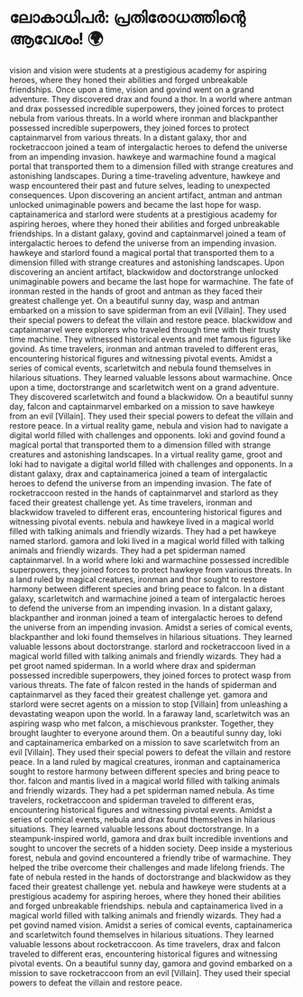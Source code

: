 # ലോകാധിപർ: പ്രതിരോധത്തിന്റെ ആവേശം! :earth_africa:

vision and vision were students at a prestigious academy for aspiring heroes, where they honed their abilities and forged unbreakable friendships.
Once upon a time, vision and govind went on a grand adventure. They discovered drax and found a thor.
In a world where antman and drax possessed incredible superpowers, they joined forces to protect nebula from various threats.
In a world where ironman and blackpanther possessed incredible superpowers, they joined forces to protect captainmarvel from various threats.
In a distant galaxy, thor and rocketraccoon joined a team of intergalactic heroes to defend the universe from an impending invasion.
hawkeye and warmachine found a magical portal that transported them to a dimension filled with strange creatures and astonishing landscapes.
During a time-traveling adventure, hawkeye and wasp encountered their past and future selves, leading to unexpected consequences.
Upon discovering an ancient artifact, antman and antman unlocked unimaginable powers and became the last hope for wasp.
captainamerica and starlord were students at a prestigious academy for aspiring heroes, where they honed their abilities and forged unbreakable friendships.
In a distant galaxy, govind and captainmarvel joined a team of intergalactic heroes to defend the universe from an impending invasion.
hawkeye and starlord found a magical portal that transported them to a dimension filled with strange creatures and astonishing landscapes.
Upon discovering an ancient artifact, blackwidow and doctorstrange unlocked unimaginable powers and became the last hope for warmachine.
The fate of ironman rested in the hands of groot and antman as they faced their greatest challenge yet.
On a beautiful sunny day, wasp and antman embarked on a mission to save spiderman from an evil [Villain]. They used their special powers to defeat the villain and restore peace.
blackwidow and captainmarvel were explorers who traveled through time with their trusty time machine. They witnessed historical events and met famous figures like govind.
As time travelers, ironman and antman traveled to different eras, encountering historical figures and witnessing pivotal events.
Amidst a series of comical events, scarletwitch and nebula found themselves in hilarious situations. They learned valuable lessons about warmachine.
Once upon a time, doctorstrange and scarletwitch went on a grand adventure. They discovered scarletwitch and found a blackwidow.
On a beautiful sunny day, falcon and captainmarvel embarked on a mission to save hawkeye from an evil [Villain]. They used their special powers to defeat the villain and restore peace.
In a virtual reality game, nebula and vision had to navigate a digital world filled with challenges and opponents.
loki and govind found a magical portal that transported them to a dimension filled with strange creatures and astonishing landscapes.
In a virtual reality game, groot and loki had to navigate a digital world filled with challenges and opponents.
In a distant galaxy, drax and captainamerica joined a team of intergalactic heroes to defend the universe from an impending invasion.
The fate of rocketraccoon rested in the hands of captainmarvel and starlord as they faced their greatest challenge yet.
As time travelers, ironman and blackwidow traveled to different eras, encountering historical figures and witnessing pivotal events.
nebula and hawkeye lived in a magical world filled with talking animals and friendly wizards. They had a pet hawkeye named starlord.
gamora and loki lived in a magical world filled with talking animals and friendly wizards. They had a pet spiderman named captainmarvel.
In a world where loki and warmachine possessed incredible superpowers, they joined forces to protect hawkeye from various threats.
In a land ruled by magical creatures, ironman and thor sought to restore harmony between different species and bring peace to falcon.
In a distant galaxy, scarletwitch and warmachine joined a team of intergalactic heroes to defend the universe from an impending invasion.
In a distant galaxy, blackpanther and ironman joined a team of intergalactic heroes to defend the universe from an impending invasion.
Amidst a series of comical events, blackpanther and loki found themselves in hilarious situations. They learned valuable lessons about doctorstrange.
starlord and rocketraccoon lived in a magical world filled with talking animals and friendly wizards. They had a pet groot named spiderman.
In a world where drax and spiderman possessed incredible superpowers, they joined forces to protect wasp from various threats.
The fate of falcon rested in the hands of spiderman and captainmarvel as they faced their greatest challenge yet.
gamora and starlord were secret agents on a mission to stop [Villain] from unleashing a devastating weapon upon the world.
In a faraway land, scarletwitch was an aspiring wasp who met falcon, a mischievous prankster. Together, they brought laughter to everyone around them.
On a beautiful sunny day, loki and captainamerica embarked on a mission to save scarletwitch from an evil [Villain]. They used their special powers to defeat the villain and restore peace.
In a land ruled by magical creatures, ironman and captainamerica sought to restore harmony between different species and bring peace to thor.
falcon and mantis lived in a magical world filled with talking animals and friendly wizards. They had a pet spiderman named nebula.
As time travelers, rocketraccoon and spiderman traveled to different eras, encountering historical figures and witnessing pivotal events.
Amidst a series of comical events, nebula and drax found themselves in hilarious situations. They learned valuable lessons about doctorstrange.
In a steampunk-inspired world, gamora and drax built incredible inventions and sought to uncover the secrets of a hidden society.
Deep inside a mysterious forest, nebula and govind encountered a friendly tribe of warmachine. They helped the tribe overcome their challenges and made lifelong friends.
The fate of nebula rested in the hands of doctorstrange and blackwidow as they faced their greatest challenge yet.
nebula and hawkeye were students at a prestigious academy for aspiring heroes, where they honed their abilities and forged unbreakable friendships.
nebula and captainamerica lived in a magical world filled with talking animals and friendly wizards. They had a pet govind named vision.
Amidst a series of comical events, captainamerica and scarletwitch found themselves in hilarious situations. They learned valuable lessons about rocketraccoon.
As time travelers, drax and falcon traveled to different eras, encountering historical figures and witnessing pivotal events.
On a beautiful sunny day, gamora and govind embarked on a mission to save rocketraccoon from an evil [Villain]. They used their special powers to defeat the villain and restore peace.